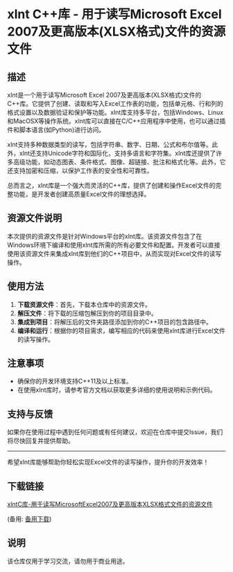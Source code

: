# xlnt C++库 - 用于读写Microsoft Excel 2007及更高版本(XLSX格式)文件的资源文件

## 描述

xlnt是一个用于读写Microsoft Excel 2007及更高版本(XLSX格式)文件的C++库。它提供了创建、读取和写入Excel工作表的功能，包括单元格、行和列的格式设置以及数据验证和保护等功能。xlnt库支持多平台，包括Windows、Linux和MacOSX等操作系统。xlnt库可以直接在C/C++应用程序中使用，也可以通过插件和脚本语言(如Python)进行访问。

xlnt支持多种数据类型的读写，包括字符串、数字、日期、公式和布尔值等。此外，xlnt还支持Unicode字符和国际化，支持多语言和字符集。xlnt库还提供了许多高级功能，如动态图表、条件格式、图像、超链接、批注和格式化等。此外，它还支持加密和压缩，以保护工作表的安全性和可靠性。

总而言之，xlnt库是一个强大而灵活的C++库，提供了创建和操作Excel文件的完整功能，是开发者创建高质量Excel文件的理想选择。

## 资源文件说明

本次提供的资源文件是针对Windows平台的xlnt库。该资源文件包含了在Windows环境下编译和使用xlnt库所需的所有必要文件和配置。开发者可以直接使用该资源文件来集成xlnt库到他们的C++项目中，从而实现对Excel文件的读写操作。

## 使用方法

1. **下载资源文件**：首先，下载本仓库中的资源文件。
2. **解压文件**：将下载的压缩包解压到你的项目目录中。
3. **集成到项目**：将解压后的文件夹路径添加到你的C++项目的包含路径中。
4. **编译和运行**：根据你的项目需求，编写相应的代码来使用xlnt库进行Excel文件的读写操作。

## 注意事项

- 确保你的开发环境支持C++11及以上标准。
- 在使用xlnt库时，请参考官方文档以获取更多详细的使用说明和示例代码。

## 支持与反馈

如果你在使用过程中遇到任何问题或有任何建议，欢迎在仓库中提交Issue，我们将尽快回复并提供帮助。

---

希望xlnt库能够帮助你轻松实现Excel文件的读写操作，提升你的开发效率！

## 下载链接
[xlntC库-用于读写MicrosoftExcel2007及更高版本XLSX格式文件的资源文件](https://pan.quark.cn/s/d527dfcb7c9d) 

(备用: [备用下载](https://pan.baidu.com/s/18MoLpNxnK9Mxzhy2XpQGZQ?pwd=1234))

## 说明

该仓库仅用于学习交流，请勿用于商业用途。
